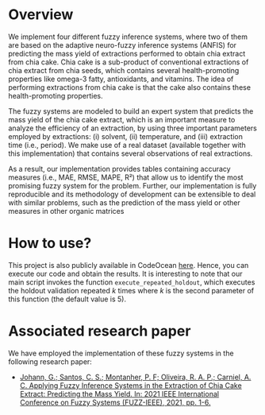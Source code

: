 # Overview 

We implement four different fuzzy inference systems, where two of them are based on the adaptive neuro-fuzzy inference systems (ANFIS) for predicting the mass yield of extractions performed to obtain chia extract from chia cake. Chia cake is a sub-product of conventional extractions of chia extract from chia seeds, which contains several health-promoting properties like omega-3 fatty, antioxidants, and vitamins. The idea of performing extractions from chia cake is that the cake also contains these health-promoting properties. 

The fuzzy systems are modeled to build an expert system that predicts the mass yield of the chia cake extract, which is an important measure to analyze the efficiency of an extraction, by using three important parameters employed by extractions: (i) solvent, (ii) temperature, and (iii) extraction time (i.e., period). We make use of a real dataset (available together with this implementation) that contains several observations of real extractions. 

As a result, our implementation provides tables containing accuracy measures (i.e., MAE, RMSE, MAPE, R²) that allow us to identify the most promising fuzzy system for the problem. Further, our implementation is fully reproducible and its methodology of development can be extensible to deal with similar problems, such as the prediction of the mass yield or other measures in other organic matrices

# How to use?

This project is also publicly available in CodeOcean [here](https://codeocean.com/capsule/5002128/tree/v1). Hence, you can execute our code and obtain the results. It is interesting to note that our main script invokes the function `execute_repeated_holdout`, which executes the holdout validation repeated _k_ times where _k_ is the second parameter of this function (the default value is 5).

# Associated research paper

We have employed the implementation of these fuzzy systems in the following research paper:

- [Johann, G.; Santos, C. S.; Montanher, P. F; Oliveira, R. A. P.; Carniel, A. C. Applying Fuzzy Inference Systems in the Extraction of Chia Cake Extract: Predicting the Mass Yield. In: 2021 IEEE International Conference on Fuzzy Systems (FUZZ-IEEE), 2021, pp. 1-6.](https://ieeexplore.ieee.org/document/9494541)
